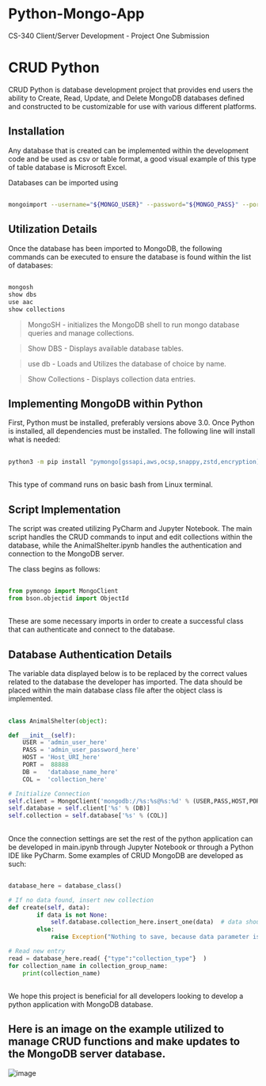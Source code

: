 # Python-Mongo-App
CS-340 Client/Server Development - Project One Submission

# CRUD Python

CRUD Python is database development project that provides end users the ability to Create, Read, Update, and Delete MongoDB databases defined and constructed to be customizable for use with various different platforms.

##
## Installation

Any database that is created can be implemented within the development code and be used as csv or table format, a good visual example of this type of table database is Microsoft Excel.

Databases can be imported using

##
```bash
mongoimport --username="${MONGO_USER}" --password="${MONGO_PASS}" --port="${MONGO_PORT}" --host="${MONGO_HOST}" --collection animal --authenticationDatabase admin --file / CVS_DIRECTORY_HERE --type csv --headerline --db AAC
``` 
##

## Utilization Details

Once the database has been imported to MongoDB, the following commands can be executed to ensure the database is found within the list of databases:

##
```bash
mongosh
show dbs
use aac
show collections
```

> MongoSH - initializes the MongoDB shell to run mongo database queries and manage collections.

> Show DBS - Displays available database tables.

> use db - Loads and Utilizes the database of choice by name.

> Show Collections - Displays collection data entries.
##

## Implementing MongoDB within Python

First, Python must be installed, preferably versions above 3.0. Once Python is installed, all dependencies must be installed. The following line will install what is needed:

##
```bash
python3 -m pip install "pymongo[gssapi,aws,ocsp,snappy,zstd,encryption]"
```
##

This type of command runs on basic bash from Linux terminal.

## Script Implementation

The script was created utilizing PyCharm and Jupyter Notebook. The main script handles the CRUD  commands to input and edit collections within the database, while the AnimalShelter.ipynb handles the authentication and connection to the MongoDB server.

The class begins as follows:

##
```python
from pymongo import MongoClient
from bson.objectid import ObjectId
```
##

These are some necessary imports in order to create a successful class that can authenticate and connect to the database.

## Database Authentication Details

The variable data displayed below is to be replaced by the correct values related to the database the developer has imported. The data should be placed within the main database class file after the object class is implemented.
##

```python
class AnimalShelter(object):

def __init__(self):
    USER = 'admin_user_here'
    PASS = 'admin_user_password_here'
    HOST = 'Host_URI_here'
    PORT =  88888
    DB =   'database_name_here'
    COL =  'collection_here'

# Initialize Connection
self.client = MongoClient('mongodb://%s:%s@%s:%d' % (USER,PASS,HOST,PORT))
self.database = self.client['%s' % (DB)]
self.collection = self.database['%s' % (COL)]
```

##
Once the connection settings are set the rest of the python application can be developed in main.ipynb through Jupyter Notebook or through a Python IDE like PyCharm. Some examples of CRUD MongoDB are developed as such:
##

```python
database_here = database_class()

# If no data found, insert new collection
def create(self, data):
        if data is not None:
		    self.database.collection_here.insert_one(data)  # data should be dictionary            
        else:
            raise Exception("Nothing to save, because data parameter is empty")

# Read new entry
read = database_here.read( {"type":"collection_type"}  )
for collection_name in collection_group_name:
    print(collection_name)
```
##

We hope this project is beneficial for all developers looking to develop a python application with MongoDB database.


## Here is an image on the example utilized to manage CRUD functions and make updates to the MongoDB server database.

![image](https://github.com/GLIKCH/Python-Mongo-App/assets/53536316/f4c8b9b1-c963-48ce-9175-2b3baa670256)


